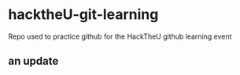 # hacktheU-git-learning
Repo used to practice github for the HackTheU github learning event

## an update